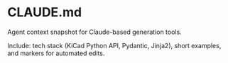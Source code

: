 # CLAUDE.md

Agent context snapshot for Claude-based generation tools.

Include: tech stack (KiCad Python API, Pydantic, Jinja2), short examples, and markers for automated edits.
